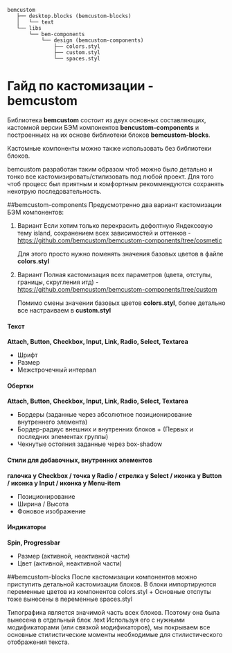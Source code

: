 ```
bemcustom
   ├── desktop.blocks (bemcustom-blocks)
   │   └── text 
   └── libs
       └── bem-components
           └── design (bemcustom-components)
               ├── colors.styl
               ├── custom.styl
               └── spaces.styl 
```

# Гайд по кастомизации - bemcustom
Библиотека **bemcustom** состоит из двух основных составляющих, кастомной версии БЭМ компонентов **bencustom-components** и построенныех на их основе библиотеки блоков **bemcustom-blocks**.

Кастомные компоненты можно также использовать без библиотеки блоков.

bemcustom разработан таким образом чтоб можно было детально и тонко все кастомизировать/стилизовать под любой проект. Для того чтоб процесс был приятным и комфортным рекоммендуются сохранять некотрую последовательность.


##bemcustom-components
Предусмотренно два вариант кастомизации БЭМ компонентов:

1. Вариант
	Если хотим только перекрасить дефолтную Яндексовую тему island, сохранением всех зависимостей и оттенков - 		https://github.com/bemcustom/bemcustom-components/tree/cosmetic

	Для этого просто нужно поменять значения базовых цветов в файле **colors.styl**

2. Вариант 
	Полная кастомизация всех параметров (цвета, отступы, границы, скругления итд) - https://github.com/bemcustom/bemcustom-components/tree/custom	

	Помимо смены значении базовых цветов **colors.styl**, более детально все настраиваем в **custom.styl**


#### Текст
**Attach, Button, Checkbox, Input, Link, Radio, Select, Textarea**

* Шрифт
* Размер
* Межстрочечный интервал


#### Обертки
**Attach, Button, Checkbox, Input, Link, Radio, Select, Textarea**
* Бордеры (заданные через абсолютное позиционирование внутреннего элемента)
* Бордер-радиус внешних и внутренних блоков + (Первых и последних элементах группы)
* Чекнутые остояния заданные через box-shadow


#### Стили для добавочных, внутренних элементов 
**галочка у Checkbox / точка у Radio / стрелка у Select / иконка у Button / иконка у Input / иконка у Menu-item**
	
* Позиционирование
* Ширина / Высота
* Фоновое изображение

	
#### Индикаторы
**Spin, Progressbar**

* Размер (активной, неактивной части)
* Цвет (активной, неактивной части)


##bemcustom-blocks
После кастомизации компонентов можно приступить детальной кастомизации блоков. В блоки импортируются переменные цветов из компонентов colors.styl + Основные отспуты тоже вынесены в переменные spaces.styl 

Типографика является значимой часть всех блоков. Поэтому она была вынесена в отдельный блок .text Используя его с нужными модификаторами (или связкой модификаторов), мы покрываем все основные стилистические моменты необходимые для стилистического отображения текста.

